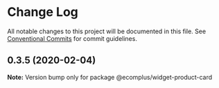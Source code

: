 # Change Log

All notable changes to this project will be documented in this file.
See [Conventional Commits](https://conventionalcommits.org) for commit guidelines.

## 0.3.5 (2020-02-04)

**Note:** Version bump only for package @ecomplus/widget-product-card

